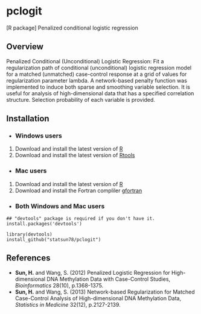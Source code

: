 # pclogit
[R package] Penalized conditional logistic regression

## Overview

Penalized Conditional (Unconditional) Logistic Regression: Fit a regularization path of conditional (unconditional) logistic regression model for a matched (unmatched) case-control response at a grid of values for regularization parameter lambda. A network-based penalty function was implemented to induce both sparse and smoothing variable selection. It is useful for analysis of high-dimensional data that has a specified correlation structure. Selection probability of each variable is provided.  

## Installation

* ### Windows users
1. Download and install the latest version of [R](https://cran.r-project.org/bin/windows/base/)
2. Download and install the latest version of [Rtools](https://cran.r-project.org/bin/windows/Rtools/)

* ### Mac users
1. Download and install the latest version of [R](https://cloud.r-project.org/bin/macosx/)
2. Download and install the Fortran compliler [gfortran](https://cran.r-project.org/bin/macosx/tools/)

* ### Both Windows and Mac users 
```
## "devtools" package is required if you don't have it.  
install.packages('devtools')

library(devtools)
install_github("statsun78/pclogit")
```

## References

* **Sun, H.** and Wang, S. (2012) Penalized Logistic Regression for High-dimensional DNA Methylation Data with Case-Control Studies, *Bioinformatics* 28(10), p.1368-1375.
* **Sun, H.** and Wang, S. (2013) Network-based Regularization for Matched Case-Control Analysis of High-dimensional DNA Methylation Data, *Statistics in Medicine* 32(12), p.2127-2139.
